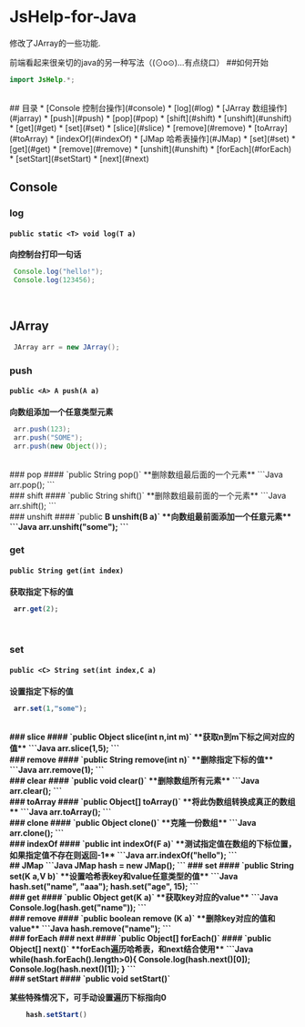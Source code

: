# JsHelp-for-Java
修改了JArray的一些功能.



前端看起来很亲切的java的另一种写法（(⊙o⊙)…有点绕口）
##如何开始
```Java
import JsHelp.*;
```
<br />
## 目录
* [Console 控制台操作](#console) 
  * [log](#log) 
* [JArray 数组操作](#jarray) 
  * [push](#push) 
  * [pop](#pop)
  * [shift](#shift) 
  * [unshift](#unshift) 
  * [get](#get) 
  * [set](#set) 
  * [slice](#slice) 
  * [remove](#remove) 
  * [toArray](#toArray) 
  * [indexOf](#indexOf)
* [JMap 哈希表操作](#JMap) 
  * [set](#set) 
  * [get](#get)
  * [remove](#remove) 
  * [unshift](#unshift) 
  * [forEach](#forEach) 
  * [setStart](#setStart) 
  * [next](#next) 

  
<br />

## Console 
### log 
#### `public static <T> void log(T a)`
**向控制台打印一句话**
```Java
 Console.log("hello!");
 Console.log(123456);
```
<br />

## JArray 
```Java
 JArray arr = new JArray();
```
### push 
#### `public <A> A push(A a)`
**向数组添加一个任意类型元素**
```Java
 arr.push(123);
 arr.push("SOME");
 arr.push(new Object());
```
<br />
### pop 
#### `public String pop()`
**删除数组最后面的一个元素**
```Java
 arr.pop();
```
<br />
### shift 
#### `public String shift()`
**删除数组最前面的一个元素**
```Java
 arr.shift();
```
<br />
### unshift 
#### `public <B> B unshift(B a)`
**向数组最前面添加一个任意元素**
```Java
 arr.unshift("some");
```
<br />

### get 
#### `public String get(int index)`
**获取指定下标的值**
```Java
 arr.get(2);
```
<br />

### set 
#### `public <C> String set(int index,C a)`
**设置指定下标的值**
```Java
 arr.set(1,"some");
```
<br />
### slice 
#### `public <D> Object slice(int n,int m)`
**获取n到m下标之间对应的值**
```Java
 arr.slice(1,5);
```
<br />
### remove
#### `public String remove(int n)`
**删除指定下标的值**
```Java
 arr.remove(1);
```
<br />
### clear
#### `public void clear()`
**删除数组所有元素**
```Java
 arr.clear();
```
<br />
### toArray
#### `public Object[] toArray()`
**将此伪数组转换成真正的数组**
```Java
 arr.toArray();
```
<br />
### clone
#### `public Object clone()`
**克隆一份数组**
```Java
 arr.clone();
```
<br />
### indexOf
#### `public <F> int indexOf(F a)`
**测试指定值在数组的下标位置，如果指定值不存在则返回-1**
```Java
 arr.indexOf("hello");
```
<br />
## JMap
```Java
 JMap hash = new JMap();
```
### set 
#### `public <K,V> String set(K a,V b)`
**设置哈希表key和value任意类型的值**
```Java
  hash.set("name", "aaa");
		hash.set("age", 15);
```
<br />
### get 
#### `public <K> Object get(K a)`
**获取key对应的value**
```Java
  Console.log(hash.get("name"));
```
<br />
### remove 
#### `public <K> boolean remove (K a)`
**删除key对应的值和value**
```Java
  hash.remove("name");
```
<br />
### forEach 
### next 
#### `public Object[] forEach()`
#### `public Object[] next()`
**forEach遍历哈希表，和next结合使用**
```Java
		while(hash.forEach().length>0){
			Console.log(hash.next()[0]);
			Console.log(hash.next()[1]);
		}
```
<br />
### setStart 
#### `public void setStart()`

**某些特殊情况下，可手动设置遍历下标指向0**
```Java
	hash.setStart()
```
<br />
